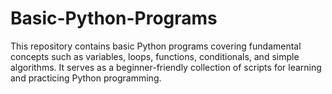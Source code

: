 # Basic-Python-Programs
This repository contains basic Python programs covering fundamental concepts such as variables, loops, functions, conditionals, and simple algorithms. It serves as a beginner-friendly collection of scripts for learning and practicing Python programming.
